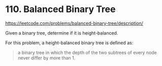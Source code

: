 # 110. Balanced Binary Tree

https://leetcode.com/problems/balanced-binary-tree/description/

Given a binary tree, determine if it is height-balanced.

For this problem, a height-balanced binary tree is defined as:

> a binary tree in which the depth of the two subtrees of every node never differ by more than 1.
